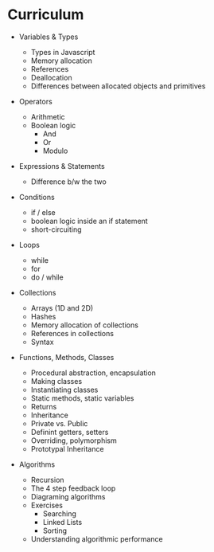 # Curriculum

- Variables & Types
    - Types in Javascript
    - Memory allocation
    - References
    - Deallocation
    - Differences between allocated objects and primitives

- Operators
    - Arithmetic
    - Boolean logic
        - And
        - Or
        - Modulo

- Expressions & Statements
    - Difference b/w the two
	
- Conditions
    - if / else
    - boolean logic inside an if statement
    - short-circuiting
    
- Loops
    - while
    - for
    - do / while
    
- Collections
    - Arrays (1D and 2D)
    - Hashes
    - Memory allocation of collections
    - References in collections
    - Syntax

- Functions, Methods, Classes
    - Procedural abstraction, encapsulation
    - Making classes
    - Instantiating classes
    - Static methods, static variables
    - Returns
    - Inheritance
    - Private vs. Public
    - Definint getters, setters
    - Overriding, polymorphism
    - Prototypal Inheritance
    
- Algorithms
    - Recursion
    - The 4 step feedback loop
    - Diagraming algorithms
    - Exercises
        - Searching
        - Linked Lists
        - Sorting
    - Understanding algorithmic performance


